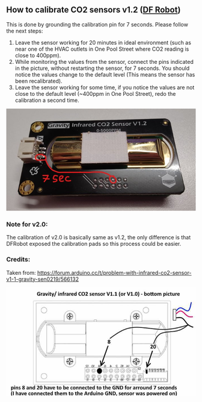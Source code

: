 ## How to calibrate CO2 sensors v1.2 ([DF Robot](https://www.dfrobot.com/product-1549.html))

This is done by grounding the calibration pin for 7 seconds. Please follow the next steps:

1. Leave the sensor working for 20 minutes in ideal environment (such as near one of the HVAC outlets in One Pool Street where CO2 reading is close to 400ppm).
2. While monitoring the values from the sensor, connect the pins indicated in the picture, without restarting the sensor, for 7 seconds. You should notice the values change to the default level (This means the sensor has been recalibrated).
3. Leave the sensor working for some time, if you notice the values are not close to the default level (~400ppm in One Pool Street), redo the calibration a second time.

![](co2-recalibration2.jpg)

### Note for v2.0:

The calibration of v2.0 is basically same as v1.2, the only difference is that DFRobot exposed the calibration pads so this process could be easier.

### Credits:

Taken from: https://forum.arduino.cc/t/problem-with-infrared-co2-sensor-v1-1-gravity-sen0219/566132



![](co2-recalibration.jpeg)

